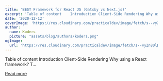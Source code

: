 ```yaml
---
title: 'BEST Framework for React JS (Gatsby vs Next.js)'
excerpt: 'Table of content    Introduction Client-Side Rendering Why using a React framework? T...'
date: '2020-12-12'
coverImage: 'https://res.cloudinary.com/practicaldev/image/fetch/s--vyZn80lD--/c_imagga_scale,f_auto,fl_progressive,h_420,q_auto,w_1000/https://dev-to-uploads.s3.amazonaws.com/i/fw6wmcpaaaqudb5nam0n.png'
author:
  name: Koders
  picture: "assets/blog/authors/koders.png"
ogImage:
  url: 'https://res.cloudinary.com/practicaldev/image/fetch/s--vyZn80lD--/c_imagga_scale,f_auto,fl_progressive,h_420,q_auto,w_1000/https://dev-to-uploads.s3.amazonaws.com/i/fw6wmcpaaaqudb5nam0n.png'
---
```


Table of content    Introduction Client-Side Rendering Why using a React framework? T...

[Read more](https://dev.to/alterclass/best-framework-for-react-js-gatsby-vs-next-js-46cl)
